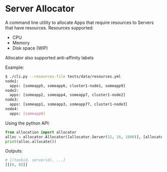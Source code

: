# Server Allocator

A command line utility to allocate Apps that require resources to Servers that have resources.
Resources supported: 
 - CPU
 - Memory
 - Disk space (WIP)

Allocator also supported anti-affinity labels

Example:
```bash
$ ./cli.py --resources-file tests/data/resources.yml
node1:
  apps: [someapp5, someapp6, cluster1-node1, someapp9]
node2:
  apps: [someapp2, someapp4, someapp7, cluster1-node2]
node3:
  apps: [someapp1, someapp3, someapp77, cluster1-node3]
node4:
  apps: [someapp8]
```

Using the python API:
```python
from allocation import allocator
alloc = allocator.Allocator([allocator.Server(32, 16, 1000)], [allocator.App(12, 12, 500)])
print(alloc.allocate())
```
Outputs:
```python
# [(taskid, serverid), ...]
[[(0, 0)]]
```
